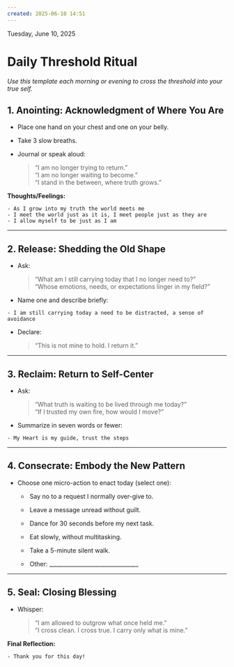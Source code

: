 ```yaml
---
created: 2025-06-10 14:51
---
```

Tuesday, June 10, 2025

#  Daily Threshold Ritual

_Use this template each morning or evening to cross the threshold into your true self._

## 1. Anointing: Acknowledgment of Where You Are

- Place one hand on your chest and one on your belly.
    
- Take 3 slow breaths.
    
- Journal or speak aloud:
    
    > “I am no longer trying to return.”  
    > “I am no longer waiting to become.”  
    > “I stand in the between, where truth grows.”
    

**Thoughts/Feelings:**

```
- As I grow into my truth the world meets me
- I meet the world just as it is, I meet people just as they are
- I allow myself to be just as I am
```

---

## 2. Release: Shedding the Old Shape

- Ask:
    
    > “What am I still carrying today that I no longer need to?”  
    > “Whose emotions, needs, or expectations linger in my field?”
    
- Name one and describe briefly:
    

```
- I am still carrying today a need to be distracted, a sense of avoidance
```

- Declare:
    
    > “This is not mine to hold. I return it.”
    

---

## 3. Reclaim: Return to Self-Center

- Ask:
    
    > “What truth is waiting to be lived through me today?”  
    > “If I trusted my own fire, how would I move?”
    
- Summarize in seven words or fewer:
    

```
- My Heart is my guide, trust the steps
```

---

## 4. Consecrate: Embody the New Pattern

- Choose one micro-action to enact today (select one):
    
    -  Say no to a request I normally over-give to.
        
    -  Leave a message unread without guilt.
        
    -  Dance for 30 seconds before my next task.
        
    -  Eat slowly, without multitasking.
        
    -  Take a 5-minute silent walk.
        
    -  Other: ________________________________
        

---

## 5. Seal: Closing Blessing

- Whisper:
    
    > “I am allowed to outgrow what once held me.”  
    > “I cross clean. I cross true. I carry only what is mine.”
    

**Final Reflection:**

```
- Thank you for this day!
```